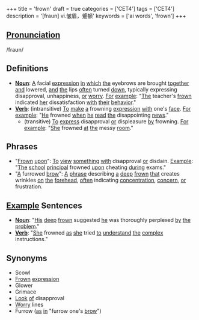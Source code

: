 +++
title = 'frown'
draft = true
categories = ['CET4']
tags = ['CET4']
description = '[fraun] vi.皱眉，蹙额'
keywords = ['ai words', 'frown']
+++

## [Pronunciation](/post/pronunciation/)
/fraʊn/

## Definitions
- **[Noun](/post/noun/)**: [A](/post/a/) facial [expression](/post/expression/) [in](/post/in/) [which](/post/which/) [the](/post/the/) eyebrows are brought [together](/post/together/) [and](/post/and/) lowered, [and](/post/and/) [the](/post/the/) lips [often](/post/often/) turned [down](/post/down/), typically expressing disapproval, unhappiness, [or](/post/or/) [worry](/post/worry/). [For](/post/for/) [example](/post/example/): "[The](/post/the/) teacher's [frown](/post/frown/) indicated [her](/post/her/) dissatisfaction [with](/post/with/) [their](/post/their/) [behavior](/post/behavior/)."
- **[Verb](/post/verb/)**: (intransitive) [To](/post/to/) [make](/post/make/) [a](/post/a/) frowning [expression](/post/expression/) [with](/post/with/) one's [face](/post/face/). [For](/post/for/) [example](/post/example/): "[He](/post/he/) frowned [when](/post/when/) [he](/post/he/) [read](/post/read/) [the](/post/the/) disappointing [news](/post/news/)."
  - (transitive) [To](/post/to/) [express](/post/express/) disapproval [or](/post/or/) displeasure [by](/post/by/) frowning. [For](/post/for/) [example](/post/example/): "[She](/post/she/) frowned [at](/post/at/) [the](/post/the/) messy [room](/post/room/)."

## Phrases
- "[Frown](/post/frown/) [upon](/post/upon/)": [To](/post/to/) [view](/post/view/) [something](/post/something/) [with](/post/with/) disapproval [or](/post/or/) disdain. [Example](/post/example/): "[The](/post/the/) [school](/post/school/) [principal](/post/principal/) frowned [upon](/post/upon/) cheating [during](/post/during/) exams."
- "[A](/post/a/) furrowed [brow](/post/brow/)": [A](/post/a/) [phrase](/post/phrase/) describing [a](/post/a/) [deep](/post/deep/) [frown](/post/frown/) [that](/post/that/) creates wrinkles [on](/post/on/) [the](/post/the/) [forehead](/post/forehead/), [often](/post/often/) indicating [concentration](/post/concentration/), [concern](/post/concern/), [or](/post/or/) frustration.

## [Example](/post/example/) Sentences
- **[Noun](/post/noun/)**: "[His](/post/his/) [deep](/post/deep/) [frown](/post/frown/) suggested [he](/post/he/) was thoroughly perplexed [by](/post/by/) [the](/post/the/) [problem](/post/problem/)."
- **[Verb](/post/verb/)**: "[She](/post/she/) frowned [as](/post/as/) [she](/post/she/) tried [to](/post/to/) [understand](/post/understand/) [the](/post/the/) [complex](/post/complex/) instructions."

## Synonyms
- Scowl
- [Frown](/post/frown/) [expression](/post/expression/)
- Glower
- Grimace
- [Look](/post/look/) [of](/post/of/) disapproval
- [Worry](/post/worry/) lines
- Furrow ([as](/post/as/) [in](/post/in/) "furrow one's [brow](/post/brow/)")
